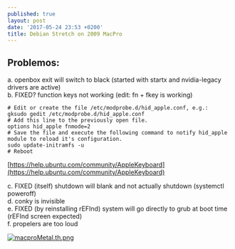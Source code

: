```yaml
---
published: true
layout: post
date: '2017-05-24 23:53 +0200'
title: Debian Stretch on 2009 MacPro
---
```

## Problemos:

a. openbox exit will switch to black (started with startx and nvidia-legacy drivers are active)  
b. FIXED? function keys not working (edit: fn + fkey is working)  

    # Edit or create the file /etc/modprobe.d/hid_apple.conf, e.g.:
    gksudo gedit /etc/modprobe.d/hid_apple.conf
    # Add this line to the previously open file.
    options hid_apple fnmode=2
    # Save the file and execute the following command to notify hid_apple module to reload it's configuration.
    sudo update-initramfs -u
    # Reboot
    
[https://help.ubuntu.com/community/AppleKeyboard](https://help.ubuntu.com/community/AppleKeyboard)

c. FIXED (itself) shutdown will blank and not actually shutdown (systemctl poweroff)  
d. conky is invisible  
e. FIXED (by reinstalling rEFInd) system will go directly to grub at boot time (rEFInd screen expected)  
f. propelers are too loud  

[![macproMetal.th.png](https://cdn.scrot.moe/images/2017/05/25/macproMetal.th.png)](https://cdn.scrot.moe/images/2017/05/25/macproMetal.png)
